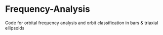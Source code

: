 # Frequency-Analysis
Code for orbital frequency analysis and orbit classification in bars &amp; triaxial ellipsoids
